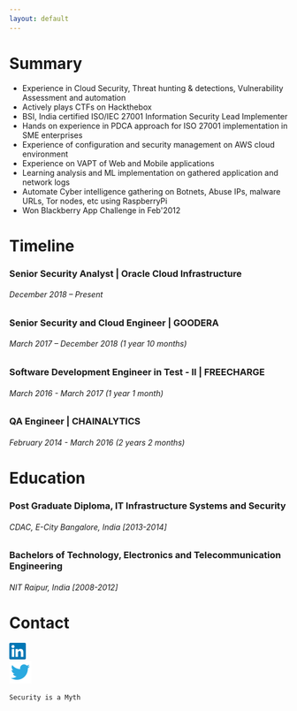 ```yaml
---
layout: default
---
```


# Summary

*  Experience in Cloud Security, Threat hunting & detections, Vulnerability Assessment and automation
*  Actively plays CTFs on Hackthebox
*  BSI, India certified ISO/IEC 27001 Information Security Lead Implementer
*  Hands on experience in PDCA approach for ISO 27001 implementation in SME enterprises
*  Experience of configuration and security management on AWS cloud environment
*  Experience on VAPT of Web and Mobile applications
*  Learning analysis and ML implementation on gathered application and network logs
*  Automate Cyber intelligence gathering on Botnets, Abuse IPs, malware URLs, Tor nodes, etc using RaspberryPi
*  Won Blackberry App Challenge in Feb'2012


# Timeline

### Senior Security Analyst | Oracle Cloud Infrastructure 
###### December 2018 – Present

### Senior Security and Cloud Engineer | GOODERA 
###### March 2017 – December 2018 (1 year 10 months)

### Software Development Engineer in Test - II | FREECHARGE 
###### March 2016 - March 2017 (1 year 1 month)

### QA Engineer | CHAINALYTICS 
###### February 2014 - March 2016 (2 years 2 months)


# Education

### Post Graduate Diploma, IT Infrastructure Systems and Security
###### CDAC, E-City Bangalore, India [2013-2014]

### Bachelors of Technology, Electronics and Telecommunication Engineering
###### NIT Raipur, India [2008-2012]

# Contact

[![Linkedin](assets/css/lnk.png)](https://www.linkedin.com/in/namishc/)  
[![Twitter](assets/css/twt.png)](https://twitter.com/namishsir)

```
Security is a Myth
```
